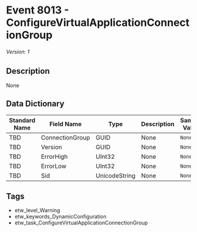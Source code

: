# Event 8013 - ConfigureVirtualApplicationConnectionGroup
###### Version: 1

## Description
None

## Data Dictionary
|Standard Name|Field Name|Type|Description|Sample Value|
|---|---|---|---|---|
|TBD|ConnectionGroup|GUID|None|`None`|
|TBD|Version|GUID|None|`None`|
|TBD|ErrorHigh|UInt32|None|`None`|
|TBD|ErrorLow|UInt32|None|`None`|
|TBD|Sid|UnicodeString|None|`None`|

## Tags
* etw_level_Warning
* etw_keywords_DynamicConfiguration
* etw_task_ConfigureVirtualApplicationConnectionGroup